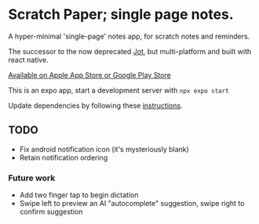 # Scratch Paper; single page notes.
A hyper-minimal 'single-page' notes app, for scratch notes and reminders.

The successor to the now deprecated [Jot](https://github.com/Gamemackerel/Jot.), but multi-platform and built with react native.

[Available on Apple App Store or Google Play Store](http://www.whatistoday.net/2024/06/scratch-paper-minimal-mobile-notes-app.html)

This is an expo app, start a development server with `npx expo start`

Update dependencies by following these [instructions](https://docs.expo.dev/workflow/upgrading-expo-sdk-walkthrough/).

## TODO
* Fix android notification icon (it's mysteriously blank)
* Retain notification ordering

### Future work
* Add two finger tap to begin dictation
* Swipe left to preview an AI "autocomplete" suggestion, swipe right to confirm suggestion
